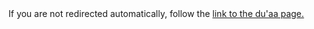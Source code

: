 [path: /dua]:/

<!DOCTYPE HTML>
<html lang="en-US">
    <head>
        <meta charset="UTF-8">
        <meta http-equiv="refresh" content="1;url=http://muhammadtim.com/ruqyah/duas">
        <script type="text/javascript">
            window.location.href = "http://muhammadtim.com/ruqyah/duas"
        </script>
        <title>Page Redirection to Muhammad Tim's Du'aa Page</title>
    </head>
    <body>
        <!-- Note: don't tell people to `click` the link, just tell them that it is a link. -->
        If you are not redirected automatically, follow the <a href='http://muhammadtim.com/ruqyah/duas'>link to the du'aa page.</a>
    </body>
</html>